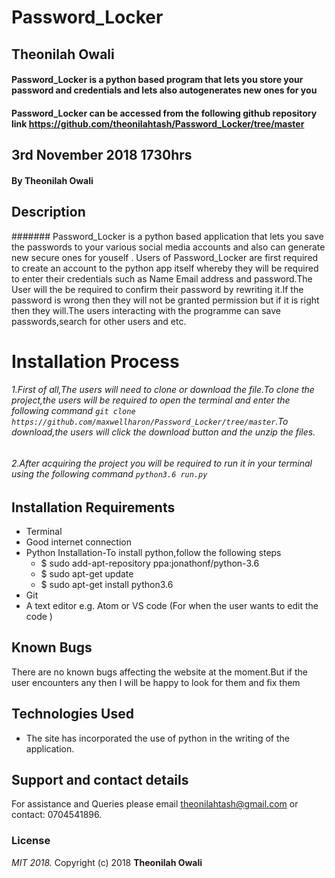 # Password_Locker
## Theonilah Owali
#### Password_Locker is a python based program that lets you store your password and    credentials and lets also autogenerates new ones for you
#### Password_Locker can be accessed from the following github repository link https://github.com/theonilahtash/Password_Locker/tree/master
## 3rd November 2018 1730hrs

#### By **Theonilah Owali**
## Description
#######  Password_Locker is a python based application that lets you save the passwords to your various social media accounts and also can generate new secure ones for youself .
   Users of Password_Locker are first required to create an account to the python app itself whereby they will be required to enter their credentials such as Name Email address and password.The User will the be required to confirm their password by rewriting it.If the password is wrong then they will not be granted permission  but if it is right then they will.The users interacting with the programme can save passwords,search for other users and etc.
# Installation Process
###### 1.First of all,The users will need to clone or download the file.To clone the project,the users will be required to open the terminal and enter the following command `git clone https://github.com/maxwellharon/Password_Locker/tree/master`.To download,the users will click the download button and the unzip the files.
######  2.After acquiring the project you will be required to run it in your terminal using the following command `python3.6 run.py `
## Installation Requirements
* Terminal
* Good internet connection
* Python Installation-To install python,follow the following steps
    * $ sudo add-apt-repository ppa:jonathonf/python-3.6
    * $ sudo apt-get update
    * $ sudo apt-get install python3.6
* Git
* A text editor e.g. Atom or VS code (For when the user wants to edit the code )   
## Known Bugs
  There are no known bugs affecting the website at the moment.But if the user encounters any then I will be happy to look for them and fix them
## Technologies Used
* The site has incorporated the use of python in the writing of the application.

## Support and contact details
For assistance and Queries please email theonilahtash@gmail.com or contact: 0704541896.

### License
*MIT 2018.*
Copyright (c) 2018 **Theonilah Owali**
